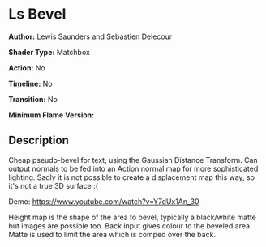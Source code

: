 # Ls Bevel

**Author:** Lewis Saunders and Sebastien Delecour

**Shader Type:** Matchbox

**Action:** No

**Timeline:** No

**Transition:** No

**Minimum Flame Version:** 


## Description
Cheap pseudo-bevel for text, using the Gaussian Distance Transform.  Can output normals to be fed into an Action normal map for more sophisticated lighting.  Sadly it is not possible to create a displacement map this way, so it's not a true 3D surface :(

Demo: https://www.youtube.com/watch?v=Y7dUx1An_30

Height map is the shape of the area to bevel, typically a black/white matte but images are possible too.
Back input gives colour to the beveled area.
Matte is used to limit the area which is comped over the back.
